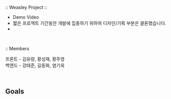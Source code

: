 :: Weasley Project :: 
- Demo Video
- 짧은 프로젝트 기간동안 개발에 집중하기 위하여 디자인/기획 부분은 클론했습니다.
- 

<br>

:: Members
<br>

프론트 - 김유량, 황성재, 황주영  
백엔드 - 강태준, 길동화, 염기욱

<br>

## Goals
